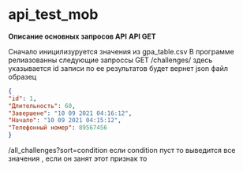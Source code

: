 # api_test_mob
**Описание основных запросов API**
**API GET**

Сначало иницилизуруется значения из gpa_table.csv 
 В программе релиазованны следующие запроссы GET 
 /challenges/<id> здесь указывается id записи по ее результатов будет вернет json файл
образец

```json
{ 
"id": 1,
"Длительность": 60,
"Завершене": "10 09 2021 04:16:12",
"Начало": "10 09 2021 04:15:12",
"Телефонный номер": 89567456
}
```
 /all_challenges?sort=condition если condition пуст  то выведится все значения , если  он занят этот признак то
 